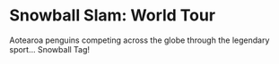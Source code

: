 # Snowball Slam: World Tour
Aotearoa penguins competing across the globe through the legendary sport... Snowball Tag!
